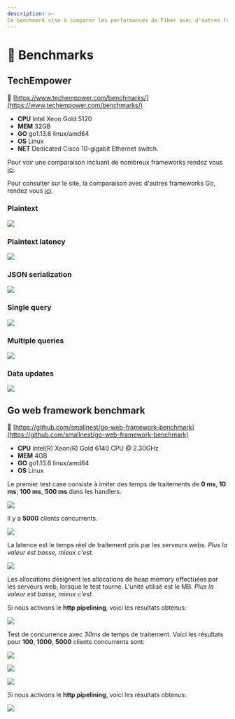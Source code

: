 ```yaml
---
description: >-
Ce benchmark vise à comparer les performances de Fiber avec d'autres frameworks web Go.
---
```


# 🤖  Benchmarks

## TechEmpower

🔗 [https://www.techempower.com/benchmarks/](https://www.techempower.com/benchmarks/)

* **CPU** Intel Xeon Gold 5120
* **MEM** 32GB
* **GO** go1.13.6 linux/amd64
* **OS** Linux
* **NET** Dedicated Cisco 10-gigabit Ethernet switch.

Pour voir une comparaison incluant de nombreux frameworks rendez vous [ici](https://www.techempower.com/benchmarks/#section=test&runid=350f0783-cc9b-4259-9831-28987799782a&hw=ph&test=plaintext).

Pour consulter sur le site, la comparaison avec d'autres frameworks Go, rendez vous [ici](https://www.techempower.com/benchmarks/#section=test&runid=350f0783-cc9b-4259-9831-28987799782a&hw=ph&test=plaintext&l=zijocf-1r).

### Plaintext

![](https://raw.githubusercontent.com/gofiber/docs/master/.gitbook/assets/techempower-plaintext.png)

### Plaintext latency

![](https://raw.githubusercontent.com/gofiber/docs/master/.gitbook/assets/techempower-plaintext-latency.png)

### JSON serialization

![](https://raw.githubusercontent.com/gofiber/docs/master/.gitbook/assets/techempower-json.png)

### Single query

![](https://raw.githubusercontent.com/gofiber/docs/master/.gitbook/assets/techempower-single-query.png)

### Multiple queries

![](https://raw.githubusercontent.com/gofiber/docs/master/.gitbook/assets/techempower-multiple-queries.png)

### Data updates

![](https://raw.githubusercontent.com/gofiber/docs/master/.gitbook/assets/techempower-updates.png)

## Go web framework benchmark

🔗 [https://github.com/smallnest/go-web-framework-benchmark](https://github.com/smallnest/go-web-framework-benchmark)

* **CPU** Intel\(R\) Xeon\(R\) Gold 6140 CPU @ 2.30GHz
* **MEM** 4GB
* **GO** go1.13.6 linux/amd64
* **OS** Linux

Le premier test case consiste à imiter des temps de traitements de **0 ms**, **10 ms**, **100 ms**, **500 ms** dans les handlers.

![](https://raw.githubusercontent.com/gofiber/docs/master/.gitbook/assets/benchmark.png)

Il y a **5000** clients concurrents.

![](https://raw.githubusercontent.com/gofiber/docs/master/.gitbook/assets/benchmark_latency.png)

La latence est le temps réel de traitement pris par les serveurs webs.  _Plus la valeur est basse, mieux c'est._

![](https://raw.githubusercontent.com/gofiber/docs/master/.gitbook/assets/benchmark_alloc.png)

Les allocations désignent les allocations de heap memory effectuées par les serveurs web, lorsque le test tourne. L'unité utilisé est le MB. _Plus la valeur est basse, mieux c'est._

Si nous activons le **http pipelining**, voici les résultats obtenus:

![](https://raw.githubusercontent.com/gofiber/docs/master/.gitbook/assets/benchmark-pipeline.png)

Test de concurrence avec *30ms* de temps de traitement. Voici les résultats pour **100**, **1000**, **5000** clients concurrents sont:

![](https://raw.githubusercontent.com/gofiber/docs/master/.gitbook/assets/concurrency.png)

![](https://raw.githubusercontent.com/gofiber/docs/master/.gitbook/assets/concurrency_latency.png)

![](https://raw.githubusercontent.com/gofiber/docs/master/.gitbook/assets/concurrency_alloc.png)

Si nous activons le **http pipelining**, voici les résultats obtenus:

![](https://raw.githubusercontent.com/gofiber/docs/master/.gitbook/assets/concurrency-pipeline.png)

